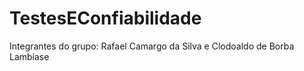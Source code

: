 # TestesEConfiabilidade

Integrantes do grupo: Rafael Camargo da Silva e Clodoaldo de Borba Lambiase
